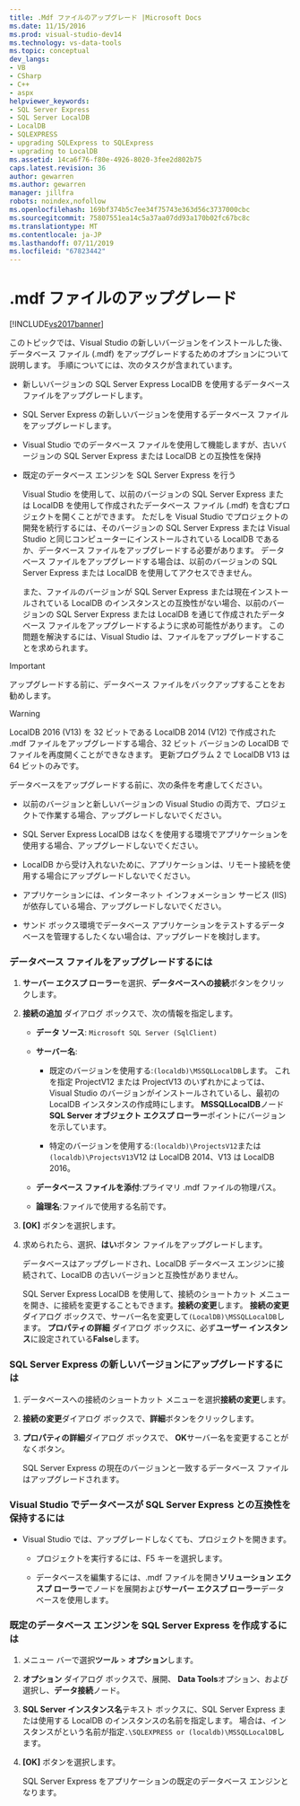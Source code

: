 ```yaml
---
title: .Mdf ファイルのアップグレード |Microsoft Docs
ms.date: 11/15/2016
ms.prod: visual-studio-dev14
ms.technology: vs-data-tools
ms.topic: conceptual
dev_langs:
- VB
- CSharp
- C++
- aspx
helpviewer_keywords:
- SQL Server Express
- SQL Server LocalDB
- LocalDB
- SQLEXPRESS
- upgrading SQLExpress to SQLExpress
- upgrading to LocalDB
ms.assetid: 14ca6f76-f80e-4926-8020-3fee2d802b75
caps.latest.revision: 36
author: gewarren
ms.author: gewarren
manager: jillfra
robots: noindex,nofollow
ms.openlocfilehash: 169bf374b5c7ee34f75743e363d56c3737000cbc
ms.sourcegitcommit: 75807551ea14c5a37aa07dd93a170b02fc67bc8c
ms.translationtype: MT
ms.contentlocale: ja-JP
ms.lasthandoff: 07/11/2019
ms.locfileid: "67823442"
---
```

# <a name="upgrade-mdf-files"></a>.mdf ファイルのアップグレード
[!INCLUDE[vs2017banner](../includes/vs2017banner.md)]

このトピックでは、Visual Studio の新しいバージョンをインストールした後、データベース ファイル (.mdf) をアップグレードするためのオプションについて説明します。 手順についてには、次のタスクが含まれています。  
  
- 新しいバージョンの SQL Server Express LocalDB を使用するデータベース ファイルをアップグレードします。  
  
- SQL Server Express の新しいバージョンを使用するデータベース ファイルをアップグレードします。  
  
- Visual Studio でのデータベース ファイルを使用して機能しますが、古いバージョンの SQL Server Express または LocalDB との互換性を保持  
  
- 既定のデータベース エンジンを SQL Server Express を行う  
  
  Visual Studio を使用して、以前のバージョンの SQL Server Express または LocalDB を使用して作成されたデータベース ファイル (.mdf) を含むプロジェクトを開くことができます。 ただしを Visual Studio でプロジェクトの開発を続行するには、そのバージョンの SQL Server Express または Visual Studio と同じコンピューターにインストールされている LocalDB であるか、データベース ファイルをアップグレードする必要があります。 データベース ファイルをアップグレードする場合は、以前のバージョンの SQL Server Express または LocalDB を使用してアクセスできません。  
  
  また、ファイルのバージョンが SQL Server Express または現在インストールされている LocalDB のインスタンスとの互換性がない場合、以前のバージョンの SQL Server Express または LocalDB を通じて作成されたデータベース ファイルをアップグレードするように求め可能性があります。 この問題を解決するには、Visual Studio は、ファイルをアップグレードすることを求められます。  
  
> [!IMPORTANT]
> アップグレードする前に、データベース ファイルをバックアップすることをお勧めします。  
  
> [!WARNING]
> LocalDB 2016 (V13) を 32 ビットである LocalDB 2014 (V12) で作成された .mdf ファイルをアップグレードする場合、32 ビット バージョンの LocalDB でファイルを再度開くことができなきます。  更新プログラム 2 で LocalDB V13 は 64 ビットのみです。  
  
 データベースをアップグレードする前に、次の条件を考慮してください。  
  
- 以前のバージョンと新しいバージョンの Visual Studio の両方で、プロジェクトで作業する場合、アップグレードしないでください。  
  
- SQL Server Express LocalDB はなくを使用する環境でアプリケーションを使用する場合、アップグレードしないでください。  
  
- LocalDB から受け入れないために、アプリケーションは、リモート接続を使用する場合にアップグレードしないでください。  
  
- アプリケーションには、インターネット インフォメーション サービス (IIS) が依存している場合、アップグレードしないでください。  
  
- サンド ボックス環境でデータベース アプリケーションをテストするデータベースを管理するしたくない場合は、アップグレードを検討します。  
  
### <a name="to-upgrade-a-database-file"></a>データベース ファイルをアップグレードするには  
  
1. **サーバー エクスプ ローラー**を選択、**データベースへの接続**ボタンをクリックします。  
  
2. **接続の追加** ダイアログ ボックスで、次の情報を指定します。  
  
   - **データ ソース**: `Microsoft SQL Server (SqlClient)`  
  
   - **サーバー名**:  
  
       - 既定のバージョンを使用する:`(localdb)\MSSQLLocalDB`します。  これを指定 ProjectV12 または ProjectV13 のいずれかによっては、Visual Studio のバージョンがインストールされているし、最初の LocalDB インスタンスの作成時にします。 **MSSQLLocalDB**ノード**SQL Server オブジェクト エクスプ ローラー**ポイントにバージョンを示しています。  
  
       - 特定のバージョンを使用する:`(localdb)\ProjectsV12`または`(localdb)\ProjectsV13`V12 は LocalDB 2014、V13 は LocalDB 2016。  
  
   - **データベース ファイルを添付**:プライマリ .mdf ファイルの物理パス。  
  
   - **論理名**:ファイルで使用する名前です。  
  
3. **[OK]** ボタンを選択します。  
  
4. 求められたら、選択、**はい**ボタン ファイルをアップグレードします。  
  
   データベースはアップグレードされ、LocalDB データベース エンジンに接続されて、LocalDB の古いバージョンと互換性がありません。  
  
   SQL Server Express LocalDB を使用して、接続のショートカット メニューを開き、に接続を変更することもできます。**接続の変更**します。 **接続の変更** ダイアログ ボックスで、サーバー名を変更して`(LocalDB)\MSSQLLocalDB`します。 **プロパティの詳細** ダイアログ ボックスに、必ず**ユーザー インスタンス**に設定されている**False**します。  
  
### <a name="to-upgrade-to-a-newer-version-of-sql-server-express"></a>SQL Server Express の新しいバージョンにアップグレードするには  
  
1. データベースへの接続のショートカット メニューを選択**接続の変更**します。  
  
2. **接続の変更**ダイアログ ボックスで、**詳細**ボタンをクリックします。  
  
3. **プロパティの詳細**ダイアログ ボックスで、 **OK**サーバー名を変更することがなくボタン。  
  
   SQL Server Express の現在のバージョンと一致するデータベース ファイルはアップグレードされます。  
  
### <a name="to-work-with-the-database-in-visual-studio-but-retain-compatibility-with-sql-server-express"></a>Visual Studio でデータベースが SQL Server Express との互換性を保持するには  
  
- Visual Studio では、アップグレードしなくても、プロジェクトを開きます。  
  
  - プロジェクトを実行するには、F5 キーを選択します。  

  - データベースを編集するには、.mdf ファイルを開き**ソリューション エクスプ ローラー**でノードを展開および**サーバー エクスプ ローラー**データベースを使用します。  
  
### <a name="to-make-sql-server-express-the-default-database-engine"></a>既定のデータベース エンジンを SQL Server Express を作成するには  
  
1. メニュー バーで選択**ツール** > **オプション**します。  
  
2. **オプション** ダイアログ ボックスで、展開、 **Data Tools**オプション、および選択し、**データ接続**ノード。  
  
3. **SQL Server インスタンス名**テキスト ボックスに、SQL Server Express または使用する LocalDB のインスタンスの名前を指定します。 場合は、インスタンスがという名前が指定`.\SQLEXPRESS or (localdb)\MSSQLLocalDB`します。  
  
4. **[OK]** ボタンを選択します。  
  
   SQL Server Express をアプリケーションの既定のデータベース エンジンとなります。  
